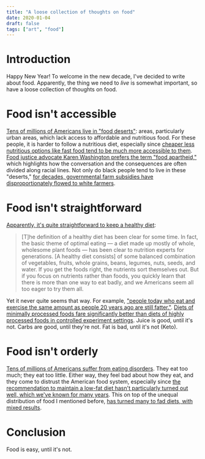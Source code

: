 ```yaml
---
title: "A loose collection of thoughts on food"
date: 2020-01-04
draft: false
tags: ["art", "food"]
---
```

# Introduction
Happy New Year! To welcome in the new decade, I've decided to write about food. Apparently, the thing we need to _live_ is somewhat important, so have a loose collection of thoughts on food.
# Food isn't accessible
[Tens of millions of Americans live in "food deserts"](https://www.dosomething.org/us/facts/11-facts-about-food-deserts): areas, particularly urban areas, which lack access to affordable and nutritious food. For these people, it is harder to follow a nutritious diet, especially since [cheaper less nutritious options like fast food tend to be much more accessible to them](https://www.citylab.com/equity/2017/12/food-swamps-are-the-new-food-deserts/549323). [Food justice advocate Karen Washington prefers the term "food apartheid,"](https://www.theguardian.com/society/2018/may/15/food-apartheid-food-deserts-racism-inequality-america-karen-washington-interview) which highlights how the conversation and the consequences are often divided along racial lines. Not only do black people tend to live in these "deserts," [for decades, governmental farm subsidies have disproportionately flowed to white farmers](https://www.ewg.org/agmag/2017/03/real-farm-subsidy-scandal-usda-s-legacy-racial-discrimination).
# Food isn't straightforward
[Apparently, it's quite straightforward to keep a healthy diet](https://www.grubstreet.com/2018/03/ultimate-conversation-on-healthy-eating-and-nutrition.html): 
> [T]he definition of a healthy diet has been clear for some time. In fact, the basic theme of optimal eating — a diet made up mostly of whole, wholesome plant foods — has been clear to nutrition experts for generations. [A healthy diet consists] of some balanced combination of vegetables, fruits, whole grains, beans, legumes, nuts, seeds, and water. If you get the foods right, the nutrients sort themselves out. But if you focus on nutrients rather than foods, you quickly learn that there is more than one way to eat badly, and we Americans seem all too eager to try them all.

Yet it never quite seems that way. For example, ["people today who eat and exercise the same amount as people 20 years ago are still fatter."](https://www.theatlantic.com/health/archive/2015/09/why-it-was-easier-to-be-skinny-in-the-1980s/407974). [Diets of minimally processed foods fare significantly better than diets of highly processed foods in controlled experiment settings](https://www.npr.org/sections/thesalt/2019/05/16/723693839/its-not-just-salt-sugar-fat-study-finds-ultra-processed-foods-drive-weight-gain). Juice is good, until it's not. Carbs are good, until they're not. Fat is bad, until it's not (Keto). 
# Food isn't orderly
[Tens of millions of Americans suffer from eating disorders](https://anad.org/education-and-awareness/about-eating-disorders/eating-disorders-statistics). They eat too much; they eat too little. Either way, they feel bad about how they eat, and they come to distrust the American food system, especially since [the recommendation to maintain a low-fat diet hasn't particularly turned out well, which we've known for many years](https://www.pbs.org/wgbh/pages/frontline/shows/diet/themes/lowfat.html). This on top of the unequal distribution of food I mentioned before, [has turned many to fad diets, with mixed results](https://getpocket.com/explore/item/why-we-fell-for-clean-eating).
# Conclusion
Food is easy, until it's not. 
